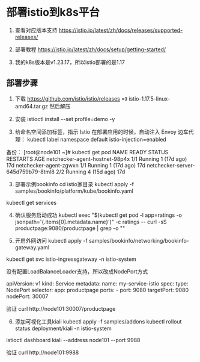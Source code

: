 # 部署istio到k8s平台
1. 查看对应版本支持
https://istio.io/latest/zh/docs/releases/supported-releases/

2. 部署教程
https://istio.io/latest/zh/docs/setup/getting-started/

3. 我的k8s版本是v1.23.17，所以istio部署的是1.17	

## 部署步骤
1. 下载
https://github.com/istio/istio/releases =》 istio-1.17.5-linux-amd64.tar.gz
然后解压

2. 安装
istioctl install --set profile=demo -y

3. 给命名空间添加标签，指示 Istio 在部署应用的时候，自动注入 Envoy 边车代理：
kubectl label namespace default istio-injection=enabled

备份：
[root@node101 ~]# kubectl get pod
NAME                                 READY   STATUS    RESTARTS      AGE
netchecker-agent-hostnet-98p4x       1/1     Running   1 (17d ago)   17d
netchecker-agent-zgwxn               1/1     Running   1 (17d ago)   17d
netchecker-server-645d759b79-8tml8   2/2     Running   4 (15d ago)   17d

3. 部署示例bookinfo
cd istio家目录
kubectl apply -f samples/bookinfo/platform/kube/bookinfo.yaml

kubectl get services

4. 确认服务启动成功
kubectl exec "$(kubectl get pod -l app=ratings -o jsonpath='{.items[0].metadata.name}')" -c ratings -- curl -sS productpage:9080/productpage | grep -o "<title>.*</title>"

5. 开启外网访问
kubectl apply -f samples/bookinfo/networking/bookinfo-gateway.yaml

kubectl get svc istio-ingressgateway -n istio-system

没有配置LoadBalanceLoader支持，所以改成NodePort方式

apiVersion: v1
kind: Service
metadata:
  name: my-service-istio
spec:
  type: NodePort
  selector:
    app: productpage
  ports:
    - port: 9080
      targetPort: 9080
      nodePort: 30007

验证
curl http://node101:30007/productpage


6. 添加可视化工具kiali
kubectl apply -f samples/addons
kubectl rollout status deployment/kiali -n istio-system

istioctl dashboard kiali --address node101 --port 9988

验证
curl http://node101:9988







